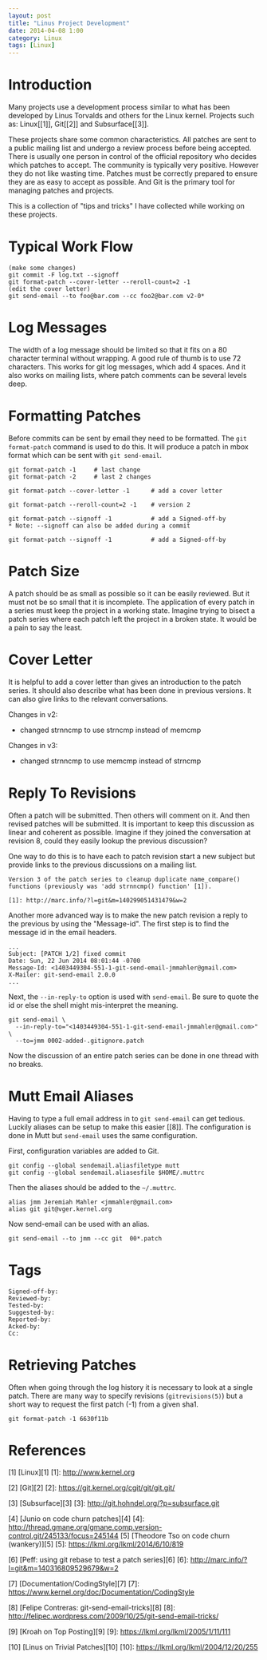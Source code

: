 ```yaml
---
layout: post
title: "Linus Project Development"
date: 2014-04-08 1:00
category: Linux
tags: [Linux]
---
```


Introduction
============

Many projects use a development process similar to what has been
developed by Linus Torvalds and others for the Linux kernel.
Projects such as: Linux[[1]], Git[[2]] and Subsurface[[3]].

These projects share some common characteristics.  All patches are sent
to a public mailing list and undergo a review process before being
accepted.  There is usually one person in control of the official
repository who decides which patches to accept.  The community is
typically very positive.  However they do not like wasting time.
Patches must be correctly prepared to ensure they are as easy to accept
as possible.  And Git is the primary tool for managing patches and
projects.

This is a collection of "tips and tricks" I have collected while working
on these projects.


Typical Work Flow
=================

    (make some changes)
    git commit -F log.txt --signoff
    git format-patch --cover-letter --reroll-count=2 -1
    (edit the cover letter)
    git send-email --to foo@bar.com --cc foo2@bar.com v2-0*

Log Messages
============

The width of a log message should be limited so that it fits on a 80
character terminal without wrapping.  A good rule of thumb is to use 72
characters.  This works for git log messages, which add 4 spaces.  And
it also works on mailing lists, where patch comments can be several
levels deep.

Formatting Patches
==================

Before commits can be sent by email they need to be formatted.  The `git
format-patch` command is used to do this.  It will produce a patch in
mbox format which can be sent with `git send-email`.

    git format-patch -1     # last change
    git format-patch -2     # last 2 changes

    git format-patch --cover-letter -1      # add a cover letter

    git format-patch --reroll-count=2 -1    # version 2

    git format-patch --signoff -1           # add a Signed-off-by
    * Note: --signoff can also be added during a commit

    git format-patch --signoff -1           # add a Signed-off-by

Patch Size
==========

A patch should be as small as possible so it can be easily reviewed.
But it must not be so small that it is incomplete.  The application
of every patch in a series must keep the project in a working state.
Imagine trying to bisect a patch series where each patch left the
project in a broken state.  It would be a pain to say the least.

Cover Letter
============

It is helpful to add a cover letter than gives an introduction to the
patch series.  It should also describe what has been done in previous
versions.  It can also give links to the relevant conversations.

Changes in v2:
  - changed strnncmp to use strncmp instead of memcmp

Changes in v3:
  - changed strnncmp to use memcmp instead of strncmp

Reply To Revisions
==================

Often a patch will be submitted.  Then others will comment on it.
And then revised patches will be submitted.  It is important to keep
this discussion as linear and coherent as possible.  Imagine if they
joined the conversation at revision 8, could they easily lookup the
previous discussion?

One way to do this is to have each to patch revision start a new subject
but provide links to the previous discussions on a mailing list.

    Version 3 of the patch series to cleanup duplicate name_compare()
    functions (previously was 'add strnncmp() function' [1]).  
    
    [1]: http://marc.info/?l=git&m=140299051431479&w=2

Another more advanced way is to make the new patch revision a reply to the
previous by using the "Message-id".  The first step is to find the
message id in the email headers.

    ...
    Subject: [PATCH 1/2] fixed commit
    Date: Sun, 22 Jun 2014 08:01:44 -0700
    Message-Id: <1403449304-551-1-git-send-email-jmmahler@gmail.com>
    X-Mailer: git-send-email 2.0.0
    ...

Next, the `--in-reply-to` option is used with `send-email`.  Be sure to
quote the id or else the shell might mis-interpret the meaning.

    git send-email \
      --in-reply-to="<1403449304-551-1-git-send-email-jmmahler@gmail.com>" \
      --to=jmm 0002-added-.gitignore.patch

Now the discussion of an entire patch series can be done in one thread
with no breaks.

Mutt Email Aliases
==================

Having to type a full email address in to `git send-email` can get
tedious.  Luckily aliases can be setup to make this easier [[8]].  The
configuration is done in Mutt but `send-email` uses the same
configuration.

First, configuration variables are added to Git.

    git config --global sendemail.aliasfiletype mutt
    git config --global sendemail.aliasesfile $HOME/.muttrc

Then the aliases should be added to the `~/.muttrc`.

    alias jmm Jeremiah Mahler <jmmahler@gmail.com>
    alias git git@vger.kernel.org

Now send-email can be used with an alias.

    git send-email --to jmm --cc git  00*.patch

Tags
====

    Signed-off-by:
    Reviewed-by:
    Tested-by:
    Suggested-by:
    Reported-by:
    Acked-by:
    Cc:

Retrieving Patches
==================

Often when going through the log history it is necessary to look at a
single patch.  There are many way to specify revisions (`gitrevisions(5)`) but
a short way to request the first patch (-1) from a given sha1.

    git format-patch -1 6630f11b

References
==========

  [1] [Linux][1]
  [1]: http://www.kernel.org

  [2] [Git][2]
  [2]: https://git.kernel.org/cgit/git/git.git/

  [3] [Subsurface][3]
  [3]: http://git.hohndel.org/?p=subsurface.git

  [4] [Junio on code churn patches][4]
  [4]: http://thread.gmane.org/gmane.comp.version-control.git/245133/focus=245144
  [5] [Theodore Tso on code churn (wankery)][5]
  [5]: https://lkml.org/lkml/2014/6/10/819

  [6] [Peff: using git rebase to test a patch series][6]
  [6]: http://marc.info/?l=git&m=140316809529679&w=2

  [7] [Documentation/CodingStyle][7]
  [7]: https://www.kernel.org/doc/Documentation/CodingStyle

  [8] [Felipe Contreras: git-send-email-tricks][8]
  [8]: http://felipec.wordpress.com/2009/10/25/git-send-email-tricks/

  [9] [Kroah on Top Posting][9]
  [9]: https://lkml.org/lkml/2005/1/11/111

  [10] [Linus on Trivial Patches][10]
  [10]: https://lkml.org/lkml/2004/12/20/255

